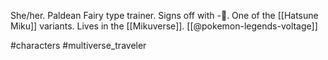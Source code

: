 She/her. Paldean Fairy type trainer. Signs off with -🌈. One of the [[Hatsune Miku]] variants. Lives in the [[Mikuverse]]. [[@pokemon-legends-voltage]]

#characters #multiverse_traveler 